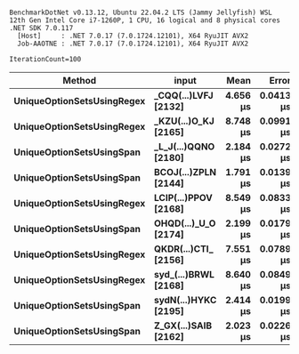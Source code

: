 ```

BenchmarkDotNet v0.13.12, Ubuntu 22.04.2 LTS (Jammy Jellyfish) WSL
12th Gen Intel Core i7-1260P, 1 CPU, 16 logical and 8 physical cores
.NET SDK 7.0.117
  [Host]     : .NET 7.0.17 (7.0.1724.12101), X64 RyuJIT AVX2
  Job-AAOTNE : .NET 7.0.17 (7.0.1724.12101), X64 RyuJIT AVX2

IterationCount=100  

```
| Method                     | input                | Mean     | Error     | StdDev    |
|--------------------------- |--------------------- |---------:|----------:|----------:|
| **UniqueOptionSetsUsingRegex** | **_CQQ(...)LVFJ [2132]** | **4.656 μs** | **0.0413 μs** | **0.1211 μs** |
| **UniqueOptionSetsUsingRegex** | **_KZU(...)O_KJ [2165]** | **8.748 μs** | **0.0991 μs** | **0.2890 μs** |
| **UniqueOptionSetsUsingSpan**  | **_L_J(...)QQNO [2180]** | **2.184 μs** | **0.0272 μs** | **0.0798 μs** |
| **UniqueOptionSetsUsingSpan**  | **BCOJ(...)ZPLN [2144]** | **1.791 μs** | **0.0139 μs** | **0.0404 μs** |
| **UniqueOptionSetsUsingRegex** | **LCIP(...)PPOV [2168]** | **8.549 μs** | **0.0833 μs** | **0.2455 μs** |
| **UniqueOptionSetsUsingSpan**  | **OHQD(...)_U_O [2174]** | **2.199 μs** | **0.0179 μs** | **0.0527 μs** |
| **UniqueOptionSetsUsingRegex** | **QKDR(...)CTI_ [2156]** | **7.551 μs** | **0.0789 μs** | **0.2290 μs** |
| **UniqueOptionSetsUsingRegex** | **syd_(...)BRWL [2168]** | **8.640 μs** | **0.0849 μs** | **0.2477 μs** |
| **UniqueOptionSetsUsingSpan**  | **sydN(...)HYKC [2195]** | **2.414 μs** | **0.0199 μs** | **0.0583 μs** |
| **UniqueOptionSetsUsingSpan**  | **Z_GX(...)SAIB [2162]** | **2.023 μs** | **0.0226 μs** | **0.0664 μs** |
